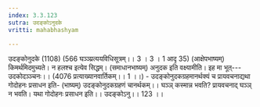 ```yaml
---
index: 3.3.123
sutra: उदङ्कोऽनुदके
vritti: mahabhashyam

---
```

 उदङ्कोनुदके (1108) (566 घञ्ञ्प्रत्ययविधिसूत्रम्।। 3 । 3 । 1 आदृ 35) (आक्षेपभाष्यम्) किमर्थमिदमुच्यते। न हलश्च इत्येव सिद्धम्। (समाधानभाष्यम्) अनुदक इति वक्ष्यामीति। इह मा भूत्---उदकोदञ्ञ्चनः।। (4076 प्रत्याख्यानवार्तिकम्।। 1 ।।) - उदङ्कोनुदकग्रहमानर्थक्यं च प्रायवचनाद्यथा गोदोहनः प्रसाधन इति- (भाष्यम्) उदङ्कोनुदकग्रहणं चानर्थकम्।। घञ्ञ् कस्मान्न भवति? प्रायवचनाद् घञ्ञ् न भवति। यथा गोदोहनः प्रसाधन इति।। उदङ्कोऽनु।। 123 ।। 